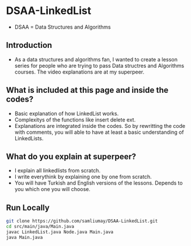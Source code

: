 # DSAA-LinkedList
* DSAA = Data Structures and Algorithms 

## Introduction 
* As a data structures and algorithms fan, I wanted to create a lesson series for people who are trying to pass Data structres and Algorithms courses. The video explanations are at my superpeer. 

## What is included at this page and inside the codes? 
* Basic explanation of how LinkedList works.
* Complexitys of the functions like insert delete ext.
* Explanations are integrated inside the codes. So by rewritting the code with comments, you will able to have at least a basic understanding of LinkedLists.

## What do you explain at superpeer?
* I explain all linkedlists from scratch. 
* I write everythink by explaining one by one from scratch. 
* You will have Turkish and English versions of the lessons. Depends to you which one you will choose. 

## Run Locally
```bash
git clone https://github.com/samliumay/DSAA-LinkedList.git
cd src/main/java/Main.java
javac LinkedList.java Node.java Main.java
java Main.java
```
